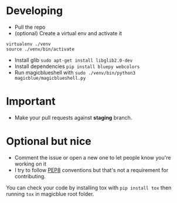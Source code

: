 # Developing

- Pull the repo
- (optional) Create a virtual env and activate it
```
virtualenv ./venv
source ./venv/bin/activate
```
- Install glib `sudo apt-get install libglib2.0-dev`
- Install dependencies `pip install bluepy webcolors`
- Run magicblueshell with `sudo ./venv/bin/python3 magicblue/magicblueshell.py`

# Important

- Make your pull requests against **staging** branch.

# Optional but nice

- Comment the issue or open a new one to let people know you're working on it
- I try to follow [PEP8](https://www.python.org/dev/peps/pep-0008/) conventions but that's not a requirement for contributing.

You can check your code by installing tox with `pip install tox` then running `tox` in magicblue root folder.
